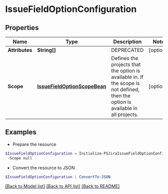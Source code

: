 # IssueFieldOptionConfiguration
## Properties

Name | Type | Description | Notes
------------ | ------------- | ------------- | -------------
**Attributes** | **String[]** | DEPRECATED | [optional] 
**Scope** | [**IssueFieldOptionScopeBean**](IssueFieldOptionScopeBean.md) | Defines the projects that the option is available in. If the scope is not defined, then the option is available in all projects. | [optional] 

## Examples

- Prepare the resource
```powershell
$IssueFieldOptionConfiguration = Initialize-PSJiraIssueFieldOptionConfiguration  -Attributes null `
 -Scope null
```

- Convert the resource to JSON
```powershell
$IssueFieldOptionConfiguration | ConvertTo-JSON
```

[[Back to Model list]](../README.md#documentation-for-models) [[Back to API list]](../README.md#documentation-for-api-endpoints) [[Back to README]](../README.md)

